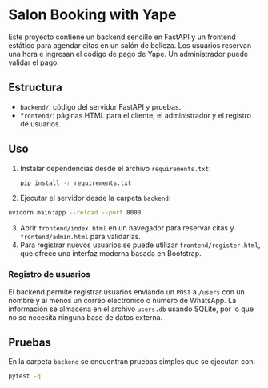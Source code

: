 # Salon Booking with Yape

Este proyecto contiene un backend sencillo en FastAPI y un frontend estático para agendar citas en un salón de belleza. Los usuarios reservan una hora e ingresan el código de pago de Yape. Un administrador puede validar el pago.

## Estructura

- `backend/`: código del servidor FastAPI y pruebas.
- `frontend/`: páginas HTML para el cliente, el administrador y el registro de usuarios.

## Uso

1. Instalar dependencias desde el archivo `requirements.txt`:

   ```bash
   pip install -r requirements.txt
   ```
2. Ejecutar el servidor desde la carpeta `backend`:

```bash
uvicorn main:app --reload --port 8000
```

3. Abrir `frontend/index.html` en un navegador para reservar citas y `frontend/admin.html` para validarlas.
4. Para registrar nuevos usuarios se puede utilizar `frontend/register.html`, que ofrece una interfaz moderna basada en Bootstrap.

### Registro de usuarios

El backend permite registrar usuarios enviando un `POST` a `/users` con un nombre y al menos un correo electrónico o número de WhatsApp. La información se almacena en el archivo `users.db` usando SQLite, por lo que no se necesita ninguna base de datos externa.

## Pruebas

En la carpeta `backend` se encuentran pruebas simples que se ejecutan con:

```bash
pytest -q
```
